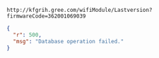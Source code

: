`http://kfgrih.gree.com/wifiModule/Lastversion?firmwareCode=362001069039`

```json
{
  "r": 500,
  "msg": "Database operation failed."
}
```